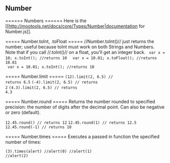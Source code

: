 Number
------

====== Numbers ======
Here is the [[http://mootools.net/docs/core/Types/Number|documentation for Number.js]].

===== Number.toInt, .toFloat =====
//Number.toInt()// just returns the number; useful because toInt must work on both Strings and Numbers. Note that if you call //.toInt()// on a float, you'll get an integer back.
<code javascript exec>
var x = 10;
x.toInt(); //returns 10
</code>
<code javascript exec>
var x = 10.01;
x.toFloat(); //returns 10.01
</code>
<code javascript exec>
var x = 10.01;
x.toInt(); //returns 10
</code>

===== Number.limit =====
<code javascript exec>(12).limit(2, 6.5)  // returns 6.5</code>
<code javascript exec>(-4).limit(2, 6.5)  // returns 2</code>
<code javascript exec>(4.3).limit(2, 6.5) // returns 4.3</code>

===== Number.round =====
Returns the number rounded to specified precision: the number of digits after the decimal point. Can also be negative or zero (default).

<code javascript exec>12.45.round() // returns 12</code>
<code javascript exec>12.45.round(1) // returns 12.5</code>
<code javascript exec>12.45.round(-1) // returns 10</code>


===== Number.times =====
Executes a passed in function the specified number of times:

<code javascript exec>(3).times(alert)
//alert(0)
//alert(1)
//alert(2)</code>
